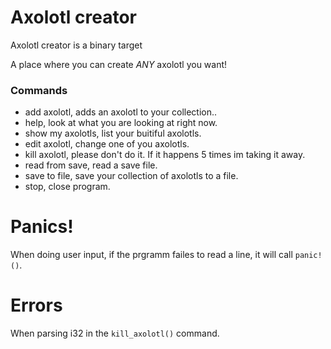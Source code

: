 # Axolotl creator

Axolotl creator is a binary target

A place where you can create *ANY* axolotl you want!

### Commands
- add axolotl, adds an axolotl to your collection..
- help, look at what you are looking at right now.
- show my axolotls, list your buitiful axolotls.
- edit axolotl, change one of you axolotls.
- kill axolotl, please don't do it. If it happens 5 times im taking it away.
- read from save, read a save file.
- save to file, save your collection of axolotls to a file.
- stop, close program.

# Panics!

When doing user input, if the prgramm failes to read a line, it will call `panic!()`.  

# Errors

When parsing i32 in the `kill_axolotl()` command.